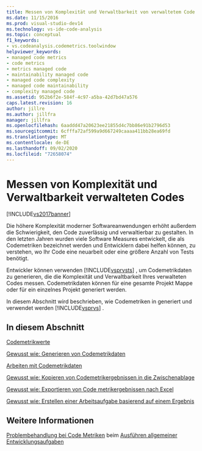 ```yaml
---
title: Messen von Komplexität und Verwaltbarkeit von verwaltetem Code | Microsoft-Dokumentation
ms.date: 11/15/2016
ms.prod: visual-studio-dev14
ms.technology: vs-ide-code-analysis
ms.topic: conceptual
f1_keywords:
- vs.codeanalysis.codemetrics.toolwindow
helpviewer_keywords:
- managed code metrics
- code metrics
- metrics managed code
- maintainability managed code
- managed code complexity
- managed code maintainability
- complexity managed code
ms.assetid: 952b6f2e-584f-4c97-a5ba-42d7bd47a576
caps.latest.revision: 16
author: jillre
ms.author: jillfra
manager: jillfra
ms.openlocfilehash: 6aaddd47a20623ee21855d4c7bb86e91b2796d53
ms.sourcegitcommit: 6cfffa72af599a9d667249caaaa411bb28ea69fd
ms.translationtype: MT
ms.contentlocale: de-DE
ms.lasthandoff: 09/02/2020
ms.locfileid: "72658074"
---
```

# <a name="measuring-complexity-and-maintainability-of-managed-code"></a>Messen von Komplexität und Verwaltbarkeit verwalteten Codes
[!INCLUDE[vs2017banner](../includes/vs2017banner.md)]

Die höhere Komplexität moderner Softwareanwendungen erhöht außerdem die Schwierigkeit, den Code zuverlässig und verwaltierbar zu gestalten. In den letzten Jahren wurden viele Software Measures entwickelt, die als Codemetriken bezeichnet werden und Entwicklern dabei helfen können, zu verstehen, wo Ihr Code eine neuarbeit oder eine größere Anzahl von Tests benötigt.

 Entwickler können verwenden [!INCLUDE[vsprvsts](../includes/vsprvsts-md.md)] , um Codemetrikdaten zu generieren, die die Komplexität und Verwaltbarkeit Ihres verwalteten Codes messen. Codemetrikdaten können für eine gesamte Projekt Mappe oder für ein einzelnes Projekt generiert werden.

 In diesem Abschnitt wird beschrieben, wie Codemetriken in generiert und verwendet werden [!INCLUDE[vsprvs](../includes/vsprvs-md.md)] .

## <a name="in-this-section"></a>In diesem Abschnitt
 [Codemetrikwerte](../code-quality/code-metrics-values.md)

 [Gewusst wie: Generieren von Codemetrikdaten](../code-quality/how-to-generate-code-metrics-data.md)

 [Arbeiten mit Codemetrikdaten](../code-quality/working-with-code-metrics-data.md)

 [Gewusst wie: Kopieren von Codemetrikergebnissen in die Zwischenablage](https://msdn.microsoft.com/bce8fa29-e39c-4855-aab9-8346257657c5)

 [Gewusst wie: Exportieren von Code metrikergebnissen nach Excel](https://msdn.microsoft.com/affc08f3-24e5-446d-9076-bf517663e582)

 [Gewusst wie: Erstellen einer Arbeitsaufgabe basierend auf einem Ergebnis](https://msdn.microsoft.com/9016393b-b5a3-4d6b-ab6d-f80bafafc0da)

## <a name="see-also"></a>Weitere Informationen
 [Problembehandlung bei Code Metriken](../code-quality/troubleshooting-code-metrics-issues.md) beim [Ausführen allgemeiner Entwicklungsaufgaben](https://msdn.microsoft.com/4cd9702a-1e21-4f2d-8e86-e1be4bc74f0b)
